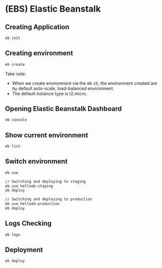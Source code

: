 # (EBS) Elastic Beanstalk
## Creating Application
```sh
eb init
```

## Creating environment
```sh
eb create
```
Take note:
- When we create environment via the eb cli, the environment created are by default auto-scale, load-balanced environment.
- The default instance type is t2.micro.

## Opening Elastic Beanstalk Dashboard
```sh
eb console
```

## Show current environment
```sh
eb list
```

## Switch environment
```sh
eb use

// Switching and deploying to staging
eb use helloeb-staging
eb deploy

// Switching and deploying to production
eb use helloeb-production
eb deploy
```

## Logs Checking
```sh
eb logs
```

## Deployment
```sh
eb deploy
```
